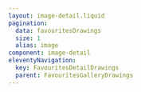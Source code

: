 ```yaml
---
layout: image-detail.liquid
pagination:
  data: favouritesDrawings
  size: 1
  alias: image
component: image-detail
eleventyNavigation:
  key: FavouritesDetailDrawings
  parent: FavouritesGalleryDrawings
---
```

